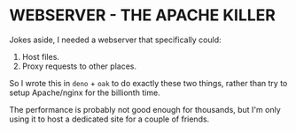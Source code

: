 # WEBSERVER - THE APACHE KILLER

Jokes aside, I needed a webserver that specifically could:

1. Host files.
2. Proxy requests to other places.

So I wrote this in `deno` + `oak` to do exactly these two things, rather than try to setup Apache/nginx for the billionth time.

The performance is probably not good enough for thousands, but I'm only using it to host a dedicated site for a couple of friends.


